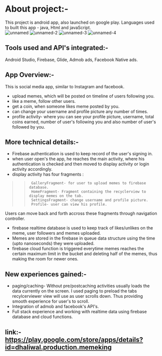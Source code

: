 # About project:- 
  This project is android app, also launched on google play. Languages used to built this app - java, Html and javaScript. <br/>
  ![unnamed](https://user-images.githubusercontent.com/62976859/97820606-b80afd00-1c63-11eb-9fd2-e3ce0736ad24.png)
  ![unnamed-2](https://user-images.githubusercontent.com/62976859/97820667-0f10d200-1c64-11eb-8c65-314d80caea09.png)
  ![unnamed-3](https://user-images.githubusercontent.com/62976859/97820677-1df78480-1c64-11eb-8905-c5a5586ebccc.png)
  ![unnamed-4](https://user-images.githubusercontent.com/62976859/97820685-2b147380-1c64-11eb-8d91-f926eb05a664.png)

## Tools used and API's integrated:-
  Android Studio, Firebase, Glide, Admob ads, Facebook Native ads.
  
## App Overview:-
 This is social media app, similar to Instagram and facebook.<br /> 
*  upload memes, which will be posted on timeline of users following you.
*  like a meme, follow other users.
*  get a coin, when someone likes meme posted by you.
*  can change your username and profile picture any number of times.
*  profile activity- where you can see your profile picture, username, total coins earned, number of user's following you and also number of user's followed by you.
  
## More technical details:- 
* Firebase authentication is used to keep record of the user's signing in. 
* when user open's the app, he reaches the main activity, where his authentication is checked and then moved to display activity or login activity accordingly.
* display activity has four fragments :
>>      GalleryFragment- for user to upload memes to firebase database.
>>      HomeFragment- Fragment containing the recyclerview to display memes on the tab.
>>      SettingsFragment- change username and profile picture.
>>      Profile- user can view his profile.
  Users can move back and forth accross these fragments through navigation controller.
* firebase realtime database is used to keep track of likes/unlikes on the meme, user followers and memes uploaded.
* Memes are stored in the firebase in queue data structure using the time (upto nanoseconds) they were uploaded.  
* firebase cloud function is triggered everytime memes reaches the certain maximum limit in the bucket and deleting half of the memes, thus making the room for        newer ones. 
   
## New experiences gained:-<br /> 
* paging/caching- Without pre/postcaching activities usually loads the data currently on the screen. I used paging to preload the tabs recylcerviewer view will       use as user scrolls down. Thus providing smooth experience for user's to scroll.
* Integration of admob and facebook's API's.
* Full stack experience and working with realtime data using firebase database and cloud functions.
  
 ## link:-  https://play.google.com/store/apps/details?id=dhaliwal.production.memeking
